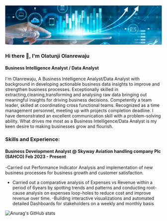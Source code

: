 
![I am GitHub Readme Generator's creator](https://github.com/OlatunjiLanre/OlatunjiLanre/blob/main/BANNER.jpeg)
 

### Hi there 👋, I'm Olatunji Olanrewaju

#### Business Intelligence Analyst / Data Analyst 
I'm Olanrewaju, A Business Intelligence Analyst/Data Analyst with background in developing actionable business data insights to improve and strengthen business processes. Exceptionally skilled in extracting,cleaning,transforming and analysing raw data bringing out meaningful insights  for driving business decisions. Competently a team leader, skilled at coordinating cross functional teams. Recognized as a time management personnel, meeting up with projects completion deadline.
I have demonstrated an excellent communication skill with a problem-solving ability.
What drives me most as a Business Intelligence/Data Analyst is my keen desire to making businesses grow and flourish.

### Skills and Experience: 
 
#### Business Development Analyst @ Skyway Aviation handling company Plc (SAHCO) Feb 2023 - Present 
-Carried out Performance Indicator Analysis and implementation of new business processes for business growth and customer satisfaction.
- Carried out a comparative analysis of Expenses vs Revenue within a period of 6years by spotting trends and patterns and conducting root-cause analysis on expenses loop-holes to reduce cost and improve revenue over time.
-Building interactive visualizations and automated detailed Dashboards for stakeholders on a weekly and monthly basis


![Anurag's GitHub stats](https://github-readme-stats.vercel.app/api?username=OlatunjiLanre&show_icons=true&theme=radical)
